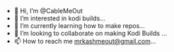 - 👋 Hi, I’m @CableMeOut
- 👀 I’m interested in kodi builds...
- 🌱 I’m currently learning how to make repos...
- 💞️ I’m looking to collaborate on making Kodi Builds ...
- 📫 How to reach me mrkashmeout@gmail.com...

<!---
CableMeOut/CableMeOut is a ✨ special ✨ repository because its `README.md` (this file) appears on your GitHub profile.
You can click the Preview link to take a look at your changes.
--->
